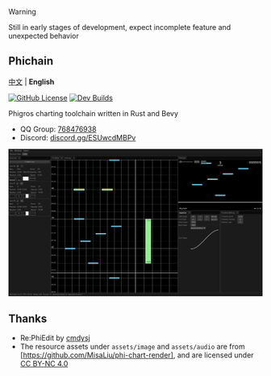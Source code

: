 > [!WARNING]
> Still in early stages of development, expect incomplete feature and unexpected behavior

## Phichain

[中文](https://github.com/Ivan-1F/phichain/blob/master/README.md) | **English**

[![GitHub License](https://img.shields.io/github/license/Ivan-1F/phichain)](https://github.com/Ivan-1F/phichain/blob/master/LICENSE)
[![Dev Builds](https://github.com/Ivan-1F/phichain/actions/workflows/cargo.yml/badge.svg)](https://github.com/Ivan-1F/phichain/actions/workflows/cargo.yml)

Phigros charting toolchain written in Rust and Bevy

- QQ Group: [768476938](https://phicha.in/qq)
- Discord: [discord.gg/ESUwcdMBPv](https://phicha.in/discord)

![screenshot](screenshots/phichain-editor.png)

## Thanks

- Re:PhiEdit by [cmdysj](https://space.bilibili.com/252635690)
- The resource assets under `assets/image` and `assets/audio` are from [https://github.com/MisaLiu/phi-chart-render],
  and are licensed under [CC BY-NC 4.0](https://creativecommons.org/licenses/by-nc/4.0/)
